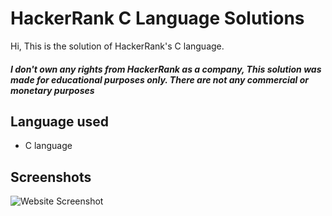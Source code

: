 # HackerRank C Language Solutions
Hi, This is the solution of HackerRank's C language.

##### I don't own any rights from HackerRank as a company, This solution was made for educational purposes only. There are not any commercial or monetary purposes

## Language used
* C language

## Screenshots

![Website Screenshot]( )